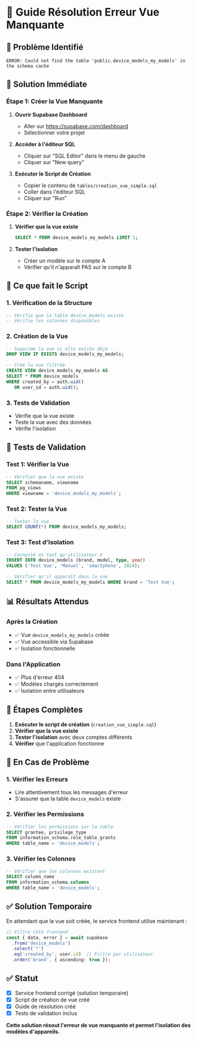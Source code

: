 # 🚨 Guide Résolution Erreur Vue Manquante

## 🎯 Problème Identifié
```
ERROR: Could not find the table 'public.device_models_my_models' in the schema cache
```

## 🚀 Solution Immédiate

### **Étape 1: Créer la Vue Manquante**

1. **Ouvrir Supabase Dashboard**
   - Aller sur https://supabase.com/dashboard
   - Sélectionner votre projet

2. **Accéder à l'éditeur SQL**
   - Cliquer sur "SQL Editor" dans le menu de gauche
   - Cliquer sur "New query"

3. **Exécuter le Script de Création**
   - Copier le contenu de `tables/creation_vue_simple.sql`
   - Coller dans l'éditeur SQL
   - Cliquer sur "Run"

### **Étape 2: Vérifier la Création**

1. **Vérifier que la vue existe**
   ```sql
   SELECT * FROM device_models_my_models LIMIT 1;
   ```

2. **Tester l'isolation**
   - Créer un modèle sur le compte A
   - Vérifier qu'il n'apparaît PAS sur le compte B

## 🔧 Ce que fait le Script

### **1. Vérification de la Structure**
```sql
-- Vérifie que la table device_models existe
-- Vérifie les colonnes disponibles
```

### **2. Création de la Vue**
```sql
-- Supprime la vue si elle existe déjà
DROP VIEW IF EXISTS device_models_my_models;

-- Crée la vue filtrée
CREATE VIEW device_models_my_models AS
SELECT * FROM device_models 
WHERE created_by = auth.uid() 
   OR user_id = auth.uid();
```

### **3. Tests de Validation**
- Vérifie que la vue existe
- Teste la vue avec des données
- Vérifie l'isolation

## 🧪 Tests de Validation

### **Test 1: Vérifier la Vue**
```sql
-- Vérifier que la vue existe
SELECT schemaname, viewname 
FROM pg_views 
WHERE viewname = 'device_models_my_models';
```

### **Test 2: Tester la Vue**
```sql
-- Tester la vue
SELECT COUNT(*) FROM device_models_my_models;
```

### **Test 3: Test d'Isolation**
```sql
-- Connecté en tant qu'utilisateur A
INSERT INTO device_models (brand, model, type, year)
VALUES ('Test Vue', 'Manuel', 'smartphone', 2024);

-- Vérifier qu'il apparaît dans la vue
SELECT * FROM device_models_my_models WHERE brand = 'Test Vue';
```

## 📊 Résultats Attendus

### **Après la Création**
- ✅ Vue `device_models_my_models` créée
- ✅ Vue accessible via Supabase
- ✅ Isolation fonctionnelle

### **Dans l'Application**
- ✅ Plus d'erreur 404
- ✅ Modèles chargés correctement
- ✅ Isolation entre utilisateurs

## 🔄 Étapes Complètes

1. **Exécuter le script de création** (`creation_vue_simple.sql`)
2. **Vérifier que la vue existe**
3. **Tester l'isolation** avec deux comptes différents
4. **Vérifier** que l'application fonctionne

## 🚨 En Cas de Problème

### **1. Vérifier les Erreurs**
- Lire attentivement tous les messages d'erreur
- S'assurer que la table `device_models` existe

### **2. Vérifier les Permissions**
```sql
-- Vérifier les permissions sur la table
SELECT grantee, privilege_type 
FROM information_schema.role_table_grants 
WHERE table_name = 'device_models';
```

### **3. Vérifier les Colonnes**
```sql
-- Vérifier que les colonnes existent
SELECT column_name 
FROM information_schema.columns 
WHERE table_name = 'device_models';
```

## ✅ Solution Temporaire

En attendant que la vue soit créée, le service frontend utilise maintenant :
```typescript
// Filtre côté frontend
const { data, error } = await supabase
  .from('device_models')
  .select('*')
  .eq('created_by', user.id)  // Filtre par utilisateur
  .order('brand', { ascending: true });
```

## ✅ Statut

- [x] Service frontend corrigé (solution temporaire)
- [x] Script de création de vue créé
- [x] Guide de résolution créé
- [x] Tests de validation inclus

**Cette solution résout l'erreur de vue manquante et permet l'isolation des modèles d'appareils.**
